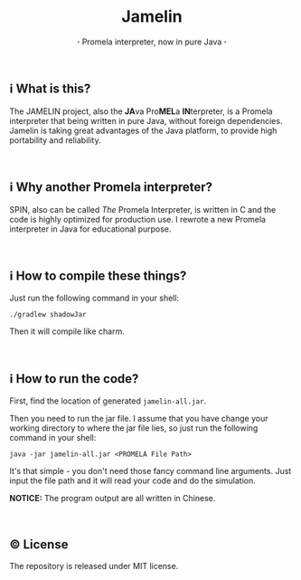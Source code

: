 <h1 align="center">Jamelin</h1>
<p align="center"><b>·</b> Promela interpreter, now in pure Java <b>·</b></p>
<br>

## ℹ️ What is this?

The JAMELIN project, also the **JA**va Pro**MEL**a **IN**terpreter, is a Promela interpreter that being written in pure Java, without foreign dependencies. Jamelin is taking great advantages of the Java platform, to provide high portability and reliability.

<br>

## ℹ️ Why another Promela interpreter?

SPIN, also can be called *The* Promela Interpreter, is written in C and the code is highly optimized for production use. I rewrote a new Promela interpreter in Java for educational purpose.

<br>

## ℹ️ How to compile these things?

Just run the following command in your shell:

```shell
./gradlew shadowJar
```

Then it will compile like charm.

<br>

## ℹ️ How to run the code?

First, find the location of generated `jamelin-all.jar`.

Then you need to run the jar file. I assume that you have change your working directory to where the jar file lies, so just run the following command in your shell:

```shell
java -jar jamelin-all.jar <PROMELA File Path>
```

It's that simple - you don't need those fancy command line arguments. Just input the file path and it will read your code and do the simulation.

**NOTICE:** The program output are all written in Chinese. 

<br>

## © License

The repository is released under MIT license.

<br>

